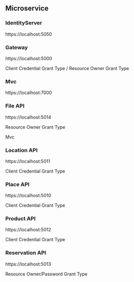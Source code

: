 ## Microservice

### IdentityServer
https://localhost:5050


### Gateway
https://localhost:5000

Client Credential Grant Type / Resource Owner Grant Type

### Mvc
https://localhost:7000



### File API
https://localhost:5014

Resource Owner Grant Type

Mvc

### Location API
https://localhost:5011

Client Credential Grant Type

### Place API
https://localhost:5010

Client Credential Grant Type

### Product API
https://localhost:5012

Client Credential Grant Type

### Reservation API
https://localhost:5013

Resource Owner/Password Grant Type